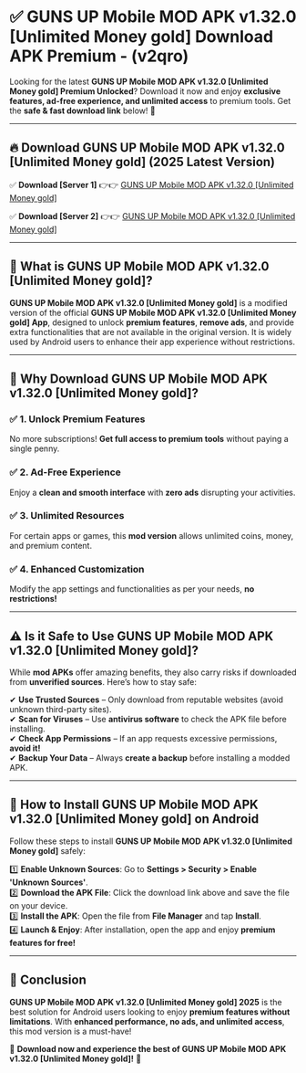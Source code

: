 
# ✅ GUNS UP Mobile MOD APK v1.32.0 [Unlimited Money gold] Download APK Premium -  (v2qro) 

Looking for the latest **GUNS UP Mobile MOD APK v1.32.0 [Unlimited Money gold] Premium Unlocked**? Download it now and enjoy **exclusive features, ad-free experience, and unlimited access** to premium tools. Get the **safe & fast download link** below! 🚀

---

## 🔥 Download GUNS UP Mobile MOD APK v1.32.0 [Unlimited Money gold] (2025 Latest Version)

✅ **Download [Server 1]** 👉👉 [GUNS UP Mobile MOD APK v1.32.0 [Unlimited Money gold] ](https://apkcomod.com?title=GUNS_UP_Mobile_MOD_APK_v1.32.0_[Unlimited_Money_gold])  

✅ **Download [Server 2]** 👉👉 [GUNS UP Mobile MOD APK v1.32.0 [Unlimited Money gold] ](https://apkcomod.com?title=GUNS_UP_Mobile_MOD_APK_v1.32.0_[Unlimited_Money_gold])  


---

## 📌 What is GUNS UP Mobile MOD APK v1.32.0 [Unlimited Money gold]?

**GUNS UP Mobile MOD APK v1.32.0 [Unlimited Money gold]** is a modified version of the official **GUNS UP Mobile MOD APK v1.32.0 [Unlimited Money gold] App**, designed to unlock **premium features**, **remove ads**, and provide extra functionalities that are not available in the original version. It is widely used by Android users to enhance their app experience without restrictions.

---

## 🌟 Why Download GUNS UP Mobile MOD APK v1.32.0 [Unlimited Money gold]?

### ✅ 1. Unlock Premium Features
No more subscriptions! **Get full access to premium tools** without paying a single penny.

### ✅ 2. Ad-Free Experience
Enjoy a **clean and smooth interface** with **zero ads** disrupting your activities.

### ✅ 3. Unlimited Resources
For certain apps or games, this **mod version** allows unlimited coins, money, and premium content.

### ✅ 4. Enhanced Customization
Modify the app settings and functionalities as per your needs, **no restrictions!**

---

## ⚠️ Is it Safe to Use GUNS UP Mobile MOD APK v1.32.0 [Unlimited Money gold]?

While **mod APKs** offer amazing benefits, they also carry risks if downloaded from **unverified sources**. Here’s how to stay safe:

✔ **Use Trusted Sources** – Only download from reputable websites (avoid unknown third-party sites).  
✔ **Scan for Viruses** – Use **antivirus software** to check the APK file before installing.  
✔ **Check App Permissions** – If an app requests excessive permissions, **avoid it!**  
✔ **Backup Your Data** – Always **create a backup** before installing a modded APK.

---

## 📲 How to Install GUNS UP Mobile MOD APK v1.32.0 [Unlimited Money gold] on Android

Follow these steps to install **GUNS UP Mobile MOD APK v1.32.0 [Unlimited Money gold]** safely:

1️⃣ **Enable Unknown Sources**: Go to **Settings > Security > Enable 'Unknown Sources'**.  
2️⃣ **Download the APK File**: Click the download link above and save the file on your device.  
3️⃣ **Install the APK**: Open the file from **File Manager** and tap **Install**.  
4️⃣ **Launch & Enjoy**: After installation, open the app and enjoy **premium features for free!**

---

## 🚀 Conclusion

**GUNS UP Mobile MOD APK v1.32.0 [Unlimited Money gold] 2025** is the best solution for Android users looking to enjoy **premium features without limitations**. With **enhanced performance, no ads, and unlimited access**, this mod version is a must-have!

🔻 **Download now and experience the best of GUNS UP Mobile MOD APK v1.32.0 [Unlimited Money gold]!** 🔻

